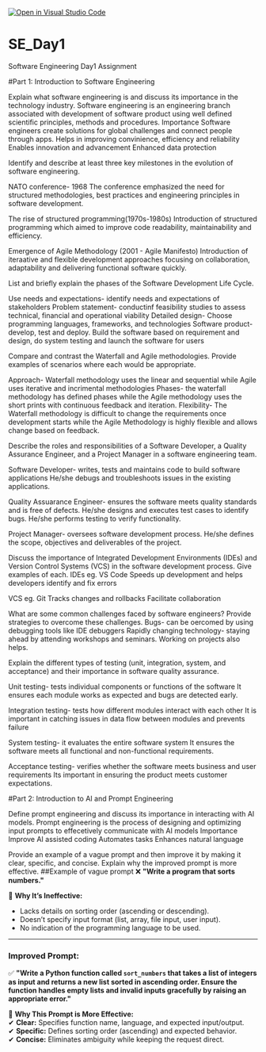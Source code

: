 [![Open in Visual Studio Code](https://classroom.github.com/assets/open-in-vscode-2e0aaae1b6195c2367325f4f02e2d04e9abb55f0b24a779b69b11b9e10269abc.svg)](https://classroom.github.com/online_ide?assignment_repo_id=18639744&assignment_repo_type=AssignmentRepo)
# SE_Day1
Software Engineering Day1 Assignment

#Part 1: Introduction to Software Engineering

Explain what software engineering is and discuss its importance in the technology industry.
Software engineering is an engineering branch associated with development of software product using well defined scientific principles, methods and procedures. 
Importance
Software engineers create solutions for global challenges and connect people through apps.
Helps in improving convinience, efficiency and reliability
Enables innovation and advancement
Enhanced data protection

Identify and describe at least three key milestones in the evolution of software engineering.

NATO conference- 1968
The conference emphasized the need for structured methodologies, best practices and engineering principles in software development.

The rise of structured programming(1970s-1980s)
Introduction of structured programming which aimed to improve code readability, maintainability and efficiency. 

Emergence of Agile Methodology (2001 - Agile Manifesto)
Introduction of iteraative and flexible development approaches focusing on collaboration, adaptability and delivering functional software quickly. 

List and briefly explain the phases of the Software Development Life Cycle.

Use needs and expectations- identify needs and expectations of stakeholders
Problem statement- conductinf feasibility studies to assess technical, financial and operational viability
Detailed design- Choose programming languages, frameworks, and technologies 
Software product- develop, test and deploy. Build the software based on requirement and design, do system testing and launch the software for users

Compare and contrast the Waterfall and Agile methodologies. Provide examples of scenarios where each would be appropriate.

Approach- Waterfall methodology uses the linear and sequential while Agile uses iterative and incrimental methodologies
Phases- the waterfall methodology has defined phases while the Agile methodology uses the short prints with continuous feedback and iteration.
Flexibility- The Waterfall methodology is difficult to change the requirements once development starts while the Agile Methodology is highly flexible and allows change based on feedback. 

Describe the roles and responsibilities of a Software Developer, a Quality Assurance Engineer, and a Project Manager in a software engineering team.

Software Developer- writes, tests and maintains code to build software applications
He/she debugs and troubleshoots issues in the existing applications.

Quality Assuarance Engineer- ensures the software meets quality standards and is free of defects.
He/she designs and executes test cases to identify bugs.
He/she performs testing to verify functionality.

Project Manager- oversees software development process.
He/she defines the scope, objectives and deliverables of the project.

Discuss the importance of Integrated Development Environments (IDEs) and Version Control Systems (VCS) in the software development process. Give examples of each.
IDEs eg. VS Code
Speeds up development and helps developers identify and fix errors

VCS eg. Git
Tracks changes and rollbacks
Facilitate collaboration

What are some common challenges faced by software engineers? Provide strategies to overcome these challenges.
Bugs- can be oercomed by using debugging tools like IDE debuggers
Rapidly changing technology- staying ahead by attending workshops and seminars.
Working on projects also helps.

Explain the different types of testing (unit, integration, system, and acceptance) and their importance in software quality assurance.

Unit testing- tests individual components or functions of the software
It ensures each module works as expected and bugs are detected early.

Integration testing- tests how different modules interact with each other
It is important in catching issues in data flow between modules and prevents failure

System testing- it evaluates the entire software system
It ensures the software meets all functional and non-functional requirements.

Acceptance testing- verifies whether the software meets business and user requirements
Its important in ensuring the product meets customer expectations.


#Part 2: Introduction to AI and Prompt Engineering


Define prompt engineering and discuss its importance in interacting with AI models.
Prompt engineering is the process of designing and optimizing input prompts to effecetively communicate with AI models
Importance
Improve AI assisted coding
Automates tasks
Enhances natural language

Provide an example of a vague prompt and then improve it by making it clear, specific, and concise. Explain why the improved prompt is more effective.
##Example of vague prompt
❌ **"Write a program that sorts numbers."**  

🔹 **Why It’s Ineffective:**  
- Lacks details on sorting order (ascending or descending).  
- Doesn’t specify input format (list, array, file input, user input).  
- No indication of the programming language to be used.  

---

### **Improved Prompt:**  
✅ **"Write a Python function called `sort_numbers` that takes a list of integers as input and returns a new list sorted in ascending order. Ensure the function handles empty lists and invalid inputs gracefully by raising an appropriate error."**  

🔹 **Why This Prompt is More Effective:**  
✔ **Clear:** Specifies function name, language, and expected input/output.  
✔ **Specific:** Defines sorting order (ascending) and expected behavior.  
✔ **Concise:** Eliminates ambiguity while keeping the request direct.  
